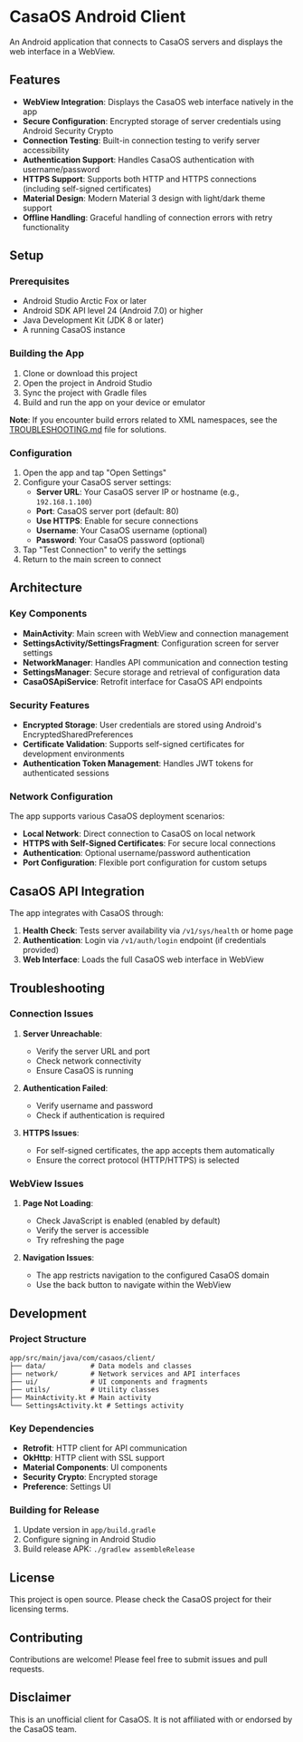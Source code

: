 # CasaOS Android Client

An Android application that connects to CasaOS servers and displays the web interface in a WebView.

## Features

- **WebView Integration**: Displays the CasaOS web interface natively in the app
- **Secure Configuration**: Encrypted storage of server credentials using Android Security Crypto
- **Connection Testing**: Built-in connection testing to verify server accessibility
- **Authentication Support**: Handles CasaOS authentication with username/password
- **HTTPS Support**: Supports both HTTP and HTTPS connections (including self-signed certificates)
- **Material Design**: Modern Material 3 design with light/dark theme support
- **Offline Handling**: Graceful handling of connection errors with retry functionality

## Setup

### Prerequisites

- Android Studio Arctic Fox or later
- Android SDK API level 24 (Android 7.0) or higher
- Java Development Kit (JDK 8 or later)
- A running CasaOS instance

### Building the App

1. Clone or download this project
2. Open the project in Android Studio
3. Sync the project with Gradle files
4. Build and run the app on your device or emulator

**Note**: If you encounter build errors related to XML namespaces, see the [TROUBLESHOOTING.md](TROUBLESHOOTING.md) file for solutions.

### Configuration

1. Open the app and tap "Open Settings"
2. Configure your CasaOS server settings:
   - **Server URL**: Your CasaOS server IP or hostname (e.g., `192.168.1.100`)
   - **Port**: CasaOS server port (default: 80)
   - **Use HTTPS**: Enable for secure connections
   - **Username**: Your CasaOS username (optional)
   - **Password**: Your CasaOS password (optional)
3. Tap "Test Connection" to verify the settings
4. Return to the main screen to connect

## Architecture

### Key Components

- **MainActivity**: Main screen with WebView and connection management
- **SettingsActivity/SettingsFragment**: Configuration screen for server settings
- **NetworkManager**: Handles API communication and connection testing
- **SettingsManager**: Secure storage and retrieval of configuration data
- **CasaOSApiService**: Retrofit interface for CasaOS API endpoints

### Security Features

- **Encrypted Storage**: User credentials are stored using Android's EncryptedSharedPreferences
- **Certificate Validation**: Supports self-signed certificates for development environments
- **Authentication Token Management**: Handles JWT tokens for authenticated sessions

### Network Configuration

The app supports various CasaOS deployment scenarios:

- **Local Network**: Direct connection to CasaOS on local network
- **HTTPS with Self-Signed Certificates**: For secure local connections
- **Authentication**: Optional username/password authentication
- **Port Configuration**: Flexible port configuration for custom setups

## CasaOS API Integration

The app integrates with CasaOS through:

1. **Health Check**: Tests server availability via `/v1/sys/health` or home page
2. **Authentication**: Login via `/v1/auth/login` endpoint (if credentials provided)
3. **Web Interface**: Loads the full CasaOS web interface in WebView

## Troubleshooting

### Connection Issues

1. **Server Unreachable**: 
   - Verify the server URL and port
   - Check network connectivity
   - Ensure CasaOS is running

2. **Authentication Failed**:
   - Verify username and password
   - Check if authentication is required

3. **HTTPS Issues**:
   - For self-signed certificates, the app accepts them automatically
   - Ensure the correct protocol (HTTP/HTTPS) is selected

### WebView Issues

1. **Page Not Loading**:
   - Check JavaScript is enabled (enabled by default)
   - Verify the server is accessible
   - Try refreshing the page

2. **Navigation Issues**:
   - The app restricts navigation to the configured CasaOS domain
   - Use the back button to navigate within the WebView

## Development

### Project Structure

```
app/src/main/java/com/casaos/client/
├── data/           # Data models and classes
├── network/        # Network services and API interfaces
├── ui/             # UI components and fragments
├── utils/          # Utility classes
├── MainActivity.kt # Main activity
└── SettingsActivity.kt # Settings activity
```

### Key Dependencies

- **Retrofit**: HTTP client for API communication
- **OkHttp**: HTTP client with SSL support
- **Material Components**: UI components
- **Security Crypto**: Encrypted storage
- **Preference**: Settings UI

### Building for Release

1. Update version in `app/build.gradle`
2. Configure signing in Android Studio
3. Build release APK: `./gradlew assembleRelease`

## License

This project is open source. Please check the CasaOS project for their licensing terms.

## Contributing

Contributions are welcome! Please feel free to submit issues and pull requests.

## Disclaimer

This is an unofficial client for CasaOS. It is not affiliated with or endorsed by the CasaOS team.
